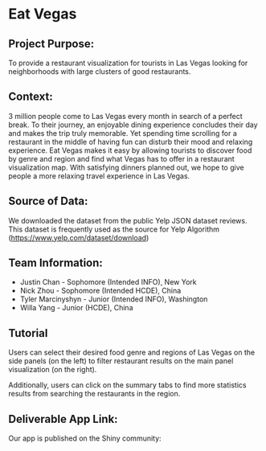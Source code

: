 # Eat Vegas

## Project Purpose: 
To provide a restaurant visualization for tourists in Las Vegas looking for neighborhoods with large clusters of good restaurants. 


## Context: 
3 million people come to Las Vegas every month in search of a perfect break. To their journey, an enjoyable dining experience concludes their day and makes the trip truly memorable. Yet spending time scrolling for a restaurant in the middle of having fun can disturb their mood and relaxing experience. Eat Vegas makes it easy by allowing tourists to discover food by genre and region and find what Vegas has to offer in a restaurant visualization map. With satisfying dinners planned out, we hope to give people a more relaxing travel experience in Las Vegas.


## Source of Data: 

We downloaded the dataset from the public Yelp JSON dataset reviews. This dataset is frequently used as the source for Yelp Algorithm  (https://www.yelp.com/dataset/download)


## Team Information:
* Justin Chan - Sophomore (Intended INFO), New York
* Nick Zhou - Sophomore (Intended HCDE), China
* Tyler Marcinyshyn - Junior (Intended INFO), Washington
* Willa Yang - Junior (HCDE), China


## Tutorial
Users can select their desired food genre and regions of Las Vegas on the side panels (on the left) to filter restaurant results on the main panel visualization (on the right). 

Additionally, users can click on the summary tabs to find more statistics results from searching the restaurants in the region.

## Deliverable App Link:
Our app is published on the Shiny community: